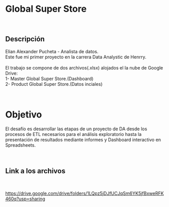 # Global Super Store
<br>

## Descripción

Elian Alexander Pucheta - Analista de datos. \
Este fue mi primer proyecto en la carrera Data Analystic de Henrry. \
\
El trabajo se compone de dos archivos(.xlsx) alojados el la nube de Google Drive: \
  1- Master Global Super Store.(Dashboard) \
  2- Product Global Super Store.(Datos inciales)

<br>

# Objetivo
El desafío es desarrollar las etapas de un proyecto de DA desde los procesos de ETL necesarios  para el análisis exploratorio hasta la presentación de resultados mediante informes y Dashboard interactivo en Spreadsheets.

<br>

## Link a los archivos

<br>

https://drive.google.com/drive/folders/1LQpz5jDJfUCJqSm6YK5jfBxweRFK460q?usp=sharing
